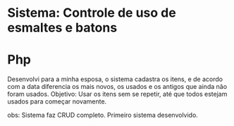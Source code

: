 # Sistema: Controle de uso de esmaltes e batons
# Php
Desenvolvi para a minha esposa, o sistema cadastra os itens, e de acordo com a data diferencia os mais novos, os usados e os antigos que ainda não foram usados. 
Objetivo: Usar os itens sem se repetir, até que todos estejam usados para começar novamente.

obs: Sistema faz CRUD completo. Primeiro sistema desenvolvido.

